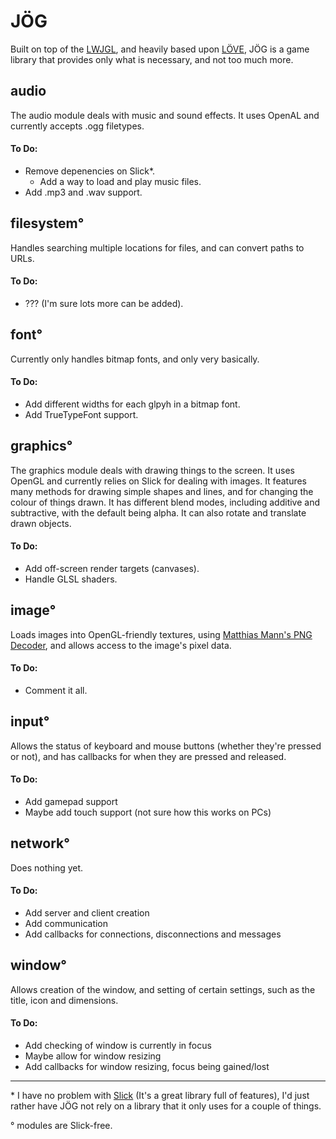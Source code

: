 # JÖG

Built on top of the [LWJGL](http://lwjgl.org/), and heavily based upon [LÖVE](https://love2d.org/), JÖG is a game library that provides only what is necessary, and not too much more.

## <a name="audio"></a> audio
The audio module deals with music and sound effects. It uses OpenAL and currently accepts .ogg filetypes.
#### To Do:
  - Remove depenencies on Slick*.
    - Add a way to load and play music files.
  - Add .mp3 and .wav support.


## <a name="filesystem"></a> filesystem°
Handles searching multiple locations for files, and can convert paths to URLs.
#### To Do:
  - ??? (I'm sure lots more can be added).

  
## <a name="font"></a> font°
Currently only handles bitmap fonts, and only very basically.
#### To Do:
  - Add different widths for each glpyh in a bitmap font.
  - Add TrueTypeFont support.

  
## <a name="graphics"></a> graphics°
The graphics module deals with drawing things to the screen. It uses OpenGL and currently relies on Slick for dealing with images. It features many methods for drawing simple shapes and lines, and for changing the colour of things drawn. It has different blend modes, including additive and subtractive, with the default being alpha. It can also rotate and translate drawn objects.
#### To Do:
  - Add off-screen render targets (canvases).
  - Handle GLSL shaders.


## <a name="image"></a> image°
Loads images into OpenGL-friendly textures, using [Matthias Mann's PNG Decoder](http://hg.l33tlabs.org/twl/file/tip/src/de/matthiasmann/twl/utils/PNGDecoder.java), and allows access to the image's pixel data.
#### To Do:
  - Comment it all.


## <a name="input"></a> input°
Allows the status of keyboard and mouse buttons (whether they're pressed or not), and has callbacks for when they are pressed and released.
#### To Do:
  - Add gamepad support
  - Maybe add touch support (not sure how this works on PCs)


## <a name="network"></a> network°
Does nothing yet.
#### To Do:
  - Add server and client creation
  - Add communication
  - Add callbacks for connections, disconnections and messages


## <a name="window"></a> window°
Allows creation of the window, and setting of certain settings, such as the title, icon and dimensions.
#### To Do:
  - Add checking of window is currently in focus
  - Maybe allow for window resizing
  - Add callbacks for window resizing, focus being gained/lost


*****


\* I have no problem with [Slick](http://slick.ninjacave.com/) (It's a great library full of features), I'd just rather have JÖG not rely on a library that it only uses for a couple of things.

° modules are Slick-free.
